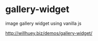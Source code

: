 gallery-widget
==============

image gallery widget using vanilla js

http://willhuey.biz/demos/gallery-widget/
